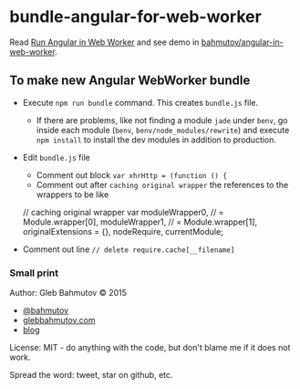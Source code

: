 # bundle-angular-for-web-worker

Read [Run Angular in Web Worker](http://glebbahmutov.com/blog/run-angular-in-web-worker/) and
see demo in [bahmutov/angular-in-web-worker](https://github.com/bahmutov/angular-in-web-worker).

## To make new Angular WebWorker bundle

* Execute `npm run bundle` command. This creates `bundle.js` file.
    * If there are problems, like not finding a module `jade` under `benv`,
    go inside each module (`benv`, `benv/node_modules/rewrite`) and execute `npm install` to
    install the dev modules in addition to production.
* Edit `bundle.js` file
    * Comment out block `var xhrHttp = (function () {`
    * Comment out after `caching original wrapper` the references to the wrappers to be like
    
    // caching original wrapper
    var moduleWrapper0, // = Module.wrapper[0],
        moduleWrapper1, // = Module.wrapper[1],
        originalExtensions = {},
        nodeRequire,
        currentModule;

* Comment out line `// delete require.cache[__filename]`

### Small print

Author: Gleb Bahmutov &copy; 2015

* [@bahmutov](https://twitter.com/bahmutov)
* [glebbahmutov.com](http://glebbahmutov.com)
* [blog](http://glebbahmutov.com/blog/)

License: MIT - do anything with the code, but don't blame me if it does not work.

Spread the word: tweet, star on github, etc.

